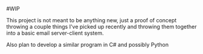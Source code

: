 #WIP

This project is not meant to be anything new, just a proof of concept throwing a couple things I've picked up recently 
and throwing them together into a basic email server-client system.

Also plan to develop a similar program in C# and possibly Python
